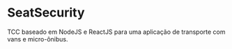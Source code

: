 # SeatSecurity
TCC baseado em NodeJS e ReactJS para uma aplicação de transporte com vans e micro-ônibus.
